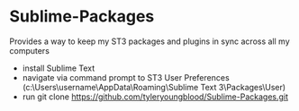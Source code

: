 Sublime-Packages
================

Provides a way to keep my ST3 packages and plugins in sync across all my computers

- install Sublime Text
- navigate via command prompt to ST3 User Preferences (c:\Users\username\AppData\Roaming\Sublime Text 3\Packages\User\)
- run git clone https://github.com/tyleryoungblood/Sublime-Packages.git
